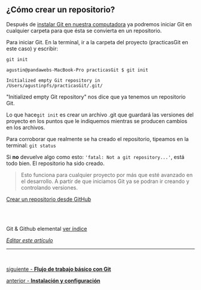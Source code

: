 ## ¿Cómo crear un repositorio?

Después de <a href="http://pandawebs.net/instalacion-y-configuracion-de-git/" target="_blank">instalar Git en nuestra computadora</a> ya podremos iniciar Git en cualquier carpeta para que ésta se convierta en un repositorio.

Para iniciar Git. En la terminal, ir a la carpeta del proyecto (practicasGit en este caso) y escribir:

`git init`

```console
agustin@pandawebs-MacBook-Pro practicasGit $ git init

Initialized empty Git repository in /Users/agustinpfs/practicasGit/.git/
```

"Initialized empty Git repository" nos dice que ya tenemos un repositorio Git.


Lo que hace`git init` es crear un archivo .git que guardará las versiones del proyecto en los puntos que le indiquemos mientras se producen cambios en los archivos.


Para corroborar que realmente se ha creado el repositorio, tipeamos en la terminal:
`git status`

Si **no** devuelve algo como esto: `'fatal: Not a git repository...'`, está todo bien.
El repositorio ha sido creado.

> Esto funciona para cualquier proyecto por más que esté avanzado en el desarrollo.
A partir de que iniciamos Git ya se podran ir creando y controlando versiones.

[Crear un repositorio desde GitHub](https://github.com/Pandawebs/Git-y-GitHub-elemental/blob/master/funcionamiento-de-github.md)

<br>
<br>

<!-- Inicio links índice y github -->


<span class="link-to-index-git">Git & Github elemental [ ver índice](http://pandawebs.net/git-github-elemental/)</span>

<em>[Editar este artículo](https://github.com/Pandawebs/Git-y-GitHub-elemental/edit/master/crear-un-repositorio.md)</em>




<!-- Fin links índice y github -->

<hr>


<br>

[siguiente - **Flujo de trabajo básico con Git**](https://github.com/Pandawebs/Git-y-GitHub-elemental/blob/master/flujo-de-trabajo-basico-con-git.md) 

[anterior - **Instalación y configuración**](https://github.com/Pandawebs/Git-y-GitHub-elemental/blob/master/instalacion-y-configuracion-de-git.md) 
